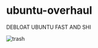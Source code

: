# ubuntu-overhaul
DEBLOAT UBUNTU FAST AND SHI

![trash](https://user-images.githubusercontent.com/96284645/214731041-63e6e04f-cc53-40d6-8d51-0eb47d005d2d.jpeg)
